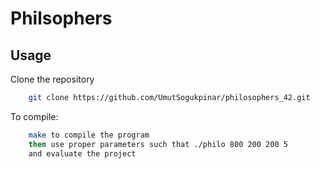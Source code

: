 # Philsophers


## Usage

Clone the repository

```bash
    git clone https://github.com/UmutSogukpinar/philosophers_42.git
```

To compile:

```bash
    make to compile the program
    then use proper parameters such that ./philo 800 200 200 5
    and evaluate the project
```
